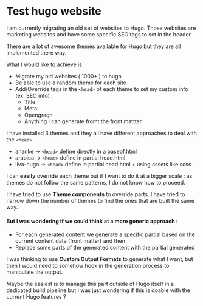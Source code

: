 # Test hugo website

I am currently migrating an old set of websites to Hugo. Those websites are marketing websites and have some specific SEO tags to set in the header.

There are a lot of awesome themes available for Hugo but they are all implemented there way.

What I would like to achieve is :

- Migrate my old websites ( 1000+ ) to hugo
- Be able to use a random theme for each site
- Add/Override tags in the ```<head>``` of each theme to set my custom info (ex: SEO info) :
  - Title
  - Meta
  - Opengragh
  - Anything I can generate fromt the front mattter


I have installed 3 themes and they all have different approaches to deal with the ```<head>```

- ananke -> ```<head>``` define directly in a baseof.html
- arabica -> ```<head>``` define in partial head.html
- liva-hugo -> ```<head>``` define in partial head.html + using assets like scss

I can **easily** override each theme but if I want to do it at a bigger scale : as themes do not follow the same patterns, I do not know how to proceed.

I have tried to use **Theme components** to override parts. I have tried to narrow down the number of themes to find the ones that are built the same way.

#### But I was wondering if we could think at a more generic approach :
- For each generated content we generate a specific partial based on the current content data (front matter) and then
- Replace some parts of the generated content with the partial generated

I was thinking to use **Custom Output Formats** to generate what I want, but then I would need to somehow hook in the generation process to manipulate the output.

Maybe the easiest is to manage this part outside of Hugo itself in a dedicated build pipeline but I was just wondering if this is doable with the current Hugo features ?